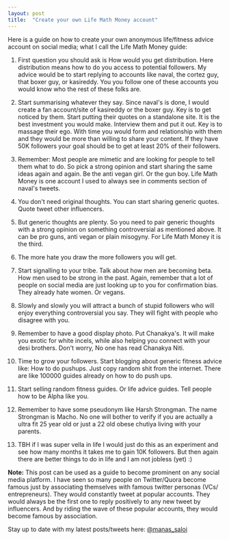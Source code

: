 ```yaml
---
layout: post
title:  "Create your own Life Math Money account"
---
```


Here is a guide on how to create your own anonymous life/fitness advice account on social media; what I call the Life Math Money guide:

1. First question you should ask is How would you get distribution. Here distribution means how to do you access to potential followers. My advice would be to start replying to accounts like naval, the cortez guy, that boxer guy, or kasireddy. You you follow one of these accounts you would know who the rest of these folks are.

2. Start summarising whatever they say. Since naval's is done, I would create a fan account/site of kasireddy or the boxer guy. Key is to get noticed by them. Start putting their quotes on a standalone site. It is the best investment you would make. Interview them and put it out. Key is to massage their ego. With time you would form and relationship with them and they would be more than willing to share your content. If they have 50K followers your goal should be to get at least 20% of their followers.

3. Remember: Most people are mimetic and are looking for people to tell them what to do. So pick a strong opinion and start sharing the same ideas again and again. Be the anti vegan girl. Or the gun boy. Life Math Money is one account I used to always see in comments section of naval's tweets.

4. You don't need original thoughts. You can start sharing generic quotes. Quote tweet other influencers.

5. But generic thoughts are plenty. So you need to pair generic thoughts with a strong opinion on something controversial as mentioned above. It can be pro guns, anti vegan or plain misogyny. For Life Math Money it is the third.

6. The more hate you draw the more followers you will get.

7. Start signalling to your tribe. Talk about how men are becoming beta. How men used to be strong in the past. Again, remember that a lot of people on social media are just looking up to you for confirmation bias. They already hate women. Or vegans.

8. Slowly and slowly you will attract a bunch of stupid followers who will enjoy everything controversial you say. They will fight with people who disagree with you.

9. Remember to have a good display photo. Put Chanakya's. It will make you exotic for white incels, while also helping you connect with your desi brothers. Don't worry, No one has read Chanakya Niti.

10. Time to grow your followers. Start blogging about generic fitness advice like: How to do pushups. Just copy random shit from the internet. There are like 100000 guides already on how to do push ups.

11. Start selling random fitness guides. Or life advice guides. Tell people how to be Alpha like you.

12. Remember to have some pseudonym like Harsh Strongman. The name Strongman is Macho. No one will bother to verify if you are actually a ultra fit 25 year old or just a 22 old obese chutiya living with your parents.

13. TBH if I was super vella in life I would just do this as an experiment and see how many months it takes me to gain 10K followers. But then again there are better things to do in life and I am not jobless (yet) :)

**Note:** This post can be used as a guide to become prominent on any social media platform. I have seen so many people on Twitter/Quora become famous just by associating themselves with famous twitter personas (VCs/ entrepreneurs). They would constantly tweet at popular accounts. They would always be the first one to reply positively to any new tweet by influencers. And by riding the wave of these popular accounts, they would become famous by association.

Stay up to date with my latest posts/tweets here: [@manas_saloi](http://twitter.com/manas_saloi)

